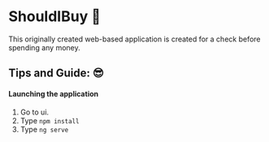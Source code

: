 # ShouldIBuy 💸

This originally created web-based application is created for a check before spending any money.

## Tips and Guide: 😎
#### Launching the application
1. Go to ui.
2. Type `npm install`
3. Type `ng serve`
